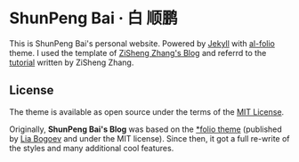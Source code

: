 # ShunPeng Bai · 白 顺鹏
This is ShunPeng Bai's personal website. Powered by <a href="http://jekyllrb.com/" target="_blank">Jekyll</a> with <a href="https://github.com/alshedivat/al-folio">al-folio</a> theme. I used the template of <a href="https://github.com/zishengz/zishengz.github.io">ZiSheng Zhang's Blog</a> and referrd to the <a href="https://zhuanlan.zhihu.com/p/613068160">tutorial</a> written by ZiSheng Zhang.

## License

The theme is available as open source under the terms of the [MIT License](https://github.com/alshedivat/al-folio/blob/master/LICENSE).

Originally, **ShunPeng Bai's Blog** was based on the [\*folio theme](https://github.com/bogoli/-folio) (published by [Lia Bogoev](https://liabogoev.com) and under the MIT license).
Since then, it got a full re-write of the styles and many additional cool features.
